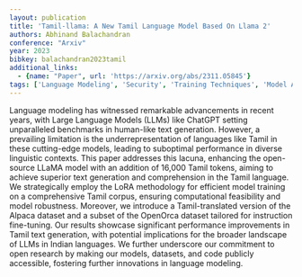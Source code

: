 ```yaml
---
layout: publication
title: 'Tamil-llama: A New Tamil Language Model Based On Llama 2'
authors: Abhinand Balachandran
conference: "Arxiv"
year: 2023
bibkey: balachandran2023tamil
additional_links:
  - {name: "Paper", url: 'https://arxiv.org/abs/2311.05845'}
tags: ['Language Modeling', 'Security', 'Training Techniques', 'Model Architecture', 'GPT', 'Fine-Tuning', 'Applications', 'Pretraining Methods']
---
```

Language modeling has witnessed remarkable advancements in recent years, with
Large Language Models (LLMs) like ChatGPT setting unparalleled benchmarks in
human-like text generation. However, a prevailing limitation is the
underrepresentation of languages like Tamil in these cutting-edge models,
leading to suboptimal performance in diverse linguistic contexts. This paper
addresses this lacuna, enhancing the open-source LLaMA model with an addition
of 16,000 Tamil tokens, aiming to achieve superior text generation and
comprehension in the Tamil language. We strategically employ the LoRA
methodology for efficient model training on a comprehensive Tamil corpus,
ensuring computational feasibility and model robustness. Moreover, we introduce
a Tamil-translated version of the Alpaca dataset and a subset of the OpenOrca
dataset tailored for instruction fine-tuning. Our results showcase significant
performance improvements in Tamil text generation, with potential implications
for the broader landscape of LLMs in Indian languages. We further underscore
our commitment to open research by making our models, datasets, and code
publicly accessible, fostering further innovations in language modeling.
